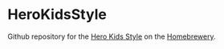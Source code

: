 # HeroKidsStyle

Github repository for the [Hero Kids Style](https://homebrewery.naturalcrit.com/share/UGU--lwhgTCZ) on the [Homebrewery](https://homebrewery.naturalcrit.com).
